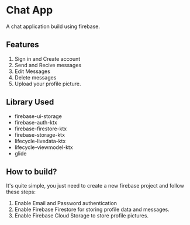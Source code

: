 # Chat App
A chat application build using firebase.

## Features
1. Sign in and Create account
1. Send and Recive messages
1. Edit Messages
1. Delete messages
1. Upload your profile picture. 

## Library Used

- firebase-ui-storage
- firebase-auth-ktx
- firebase-firestore-ktx
- firebase-storage-ktx
- lifecycle-livedata-ktx
- lifecycle-viewmodel-ktx
- glide

## How to build?
It's quite simple, you just need to create a new firebase project and follow these steps: 
1. Enable Email and Password authentication
2. Enable Firebase Firestore for storing profile data and messages. 
3. Enable Firebase Cloud Storage to store profile pictures.  
